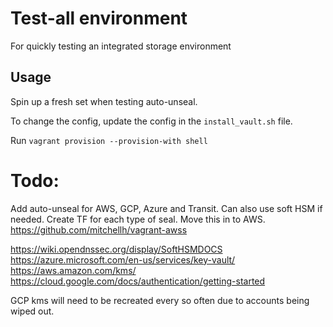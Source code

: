 # Test-all environment

For quickly testing an integrated storage environment

## Usage

Spin up a fresh set when testing auto-unseal.

To change the config, update the config in the `install_vault.sh` file.

Run `vagrant provision --provision-with shell`

# Todo:

Add auto-unseal for AWS, GCP, Azure and Transit. Can also use soft HSM if needed.
Create TF for each type of seal.
Move this in to AWS. https://github.com/mitchellh/vagrant-awss

https://wiki.opendnssec.org/display/SoftHSMDOCS
https://azure.microsoft.com/en-us/services/key-vault/
https://aws.amazon.com/kms/
https://cloud.google.com/docs/authentication/getting-started

GCP kms will need to be recreated every so often due to accounts being wiped out.
